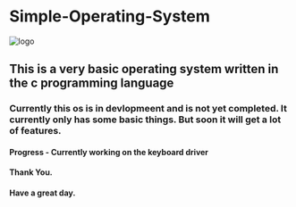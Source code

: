 # Simple-Operating-System

![logo](https://user-images.githubusercontent.com/88311744/158594136-dce39017-f7e2-4e66-a2b4-8786b01761c3.png)

## This is a very basic operating system written in the c programming language

### Currently this os is in devlopmeent and is not yet completed. It currently only has some basic things. But soon it will get a lot of features.

#### Progress - Currently working on the keyboard driver

#### Thank You.
#### Have a great day.
